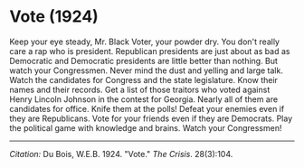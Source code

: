 <!--
title:   Vote
author:  Du Bois, W.E.B.
journal: The Crisis
year:    1924
volume:  28
issue:   3
pages:   104
-->
# Vote (1924)

Keep your eye steady, Mr. Black Voter, your powder dry. You don't really care a rap who is president. Republican presidents are just about as bad as Democratic and Democratic presidents are little better than nothing. But watch your Congressmen. Never mind the dust and yelling and large talk. Watch the candidates for Congress and the state legislature. Know their names and their records. Get a list of those traitors who voted against Henry Lincoln Johnson in the contest for Georgia. Nearly all of them are candidates for office. Knife them at the polls! Defeat your enemies even if they are Republicans. Vote for your friends even if they are Democrats. Play the political game with knowledge and brains. Watch your Congressmen!

_________________
*Citation:* Du Bois, W.E.B. 1924. "Vote." *The Crisis*. 28(3):104.